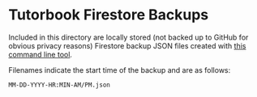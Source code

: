 # Tutorbook Firestore Backups

Included in this directory are locally stored (not backed up to GitHub for
obvious privacy reasons) Firestore backup JSON files created with [this command
line tool](https://www.npmjs.com/package/node-firestore-import-export).

Filenames indicate the start time of the backup and are as follows:
```
MM-DD-YYYY-HR:MIN-AM/PM.json
```
